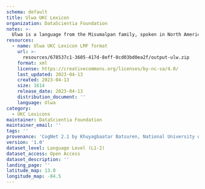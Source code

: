 ```yaml
---
schema: default
title: Ulwa UKC Lexicon
organization: DataScientia Foundation
notes: >-
  Ulwa is a language from the Misumalpan family, spoken in North America. The UKC Lexicon of Ulwa is represented as a lexico-semantic network. It consists of words, word senses, synsets, as well as sense-level and synset-level relationships.
resources:
  - name: Ulwa UKC Lexicon LMF format
    url: >-
      resources/678537c1-3605-417d-8eff-0cd03bd0ea2f/output-ulw.zip
    format: xml
    license: https://creativecommons.org/licenses/by-nc-sa/4.0/
    last_updated: 2023-04-13
    created: 2023-04-13
    size: 1614
    release_date: 2023-04-13
    distribution_document: ''
    language: Ulwa
category:
  - UKC Lexicons
maintainer: DataScientia Foundation
maintainer_email: ''
tags: ''
provenance: 'CogNet 2.1 by Khuyagbaatar Batsuren, National University of Mongolia (http://cognet.ukc.disi.unitn.it); Native Languages of the Americas 2021.11. by Laura Redish and Orrin Lewis (http://www.native-languages.org); Princeton WordNet 2.1 by Princeton University (https://wordnet.princeton.edu)'
version: '1.0'
dataset_level: Language Level (L1-2)
dataset_access: Open Access
dataset_description: ''
landing_page: ''
latitude_map: 13.0
longitude_map: -84.5
---
```

